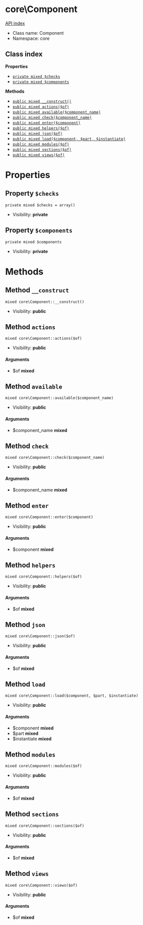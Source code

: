 # core\Component
[API index](../API-index.md)






* Class name: Component
* Namespace: core




## Class index

**Properties**
* [`private mixed $checks`](#property-checks)
* [`private mixed $components`](#property-components)

**Methods**
* [`public mixed __construct()`](#method-__construct)
* [`public mixed actions($of)`](#method-actions)
* [`public mixed available($component_name)`](#method-available)
* [`public mixed check($component_name)`](#method-check)
* [`public mixed enter($component)`](#method-enter)
* [`public mixed helpers($of)`](#method-helpers)
* [`public mixed json($of)`](#method-json)
* [`public mixed load($component, $part, $instantiate)`](#method-load)
* [`public mixed modules($of)`](#method-modules)
* [`public mixed sections($of)`](#method-sections)
* [`public mixed views($of)`](#method-views)







# Properties


## Property `$checks`

```
private mixed $checks = array()
```





* Visibility: **private**


## Property `$components`

```
private mixed $components
```





* Visibility: **private**


# Methods


## Method `__construct`

```
mixed core\Component::__construct()
```





* Visibility: **public**



## Method `actions`

```
mixed core\Component::actions($of)
```





* Visibility: **public**

#### Arguments

* $of **mixed**



## Method `available`

```
mixed core\Component::available($component_name)
```





* Visibility: **public**

#### Arguments

* $component_name **mixed**



## Method `check`

```
mixed core\Component::check($component_name)
```





* Visibility: **public**

#### Arguments

* $component_name **mixed**



## Method `enter`

```
mixed core\Component::enter($component)
```





* Visibility: **public**

#### Arguments

* $component **mixed**



## Method `helpers`

```
mixed core\Component::helpers($of)
```





* Visibility: **public**

#### Arguments

* $of **mixed**



## Method `json`

```
mixed core\Component::json($of)
```





* Visibility: **public**

#### Arguments

* $of **mixed**



## Method `load`

```
mixed core\Component::load($component, $part, $instantiate)
```





* Visibility: **public**

#### Arguments

* $component **mixed**
* $part **mixed**
* $instantiate **mixed**



## Method `modules`

```
mixed core\Component::modules($of)
```





* Visibility: **public**

#### Arguments

* $of **mixed**



## Method `sections`

```
mixed core\Component::sections($of)
```





* Visibility: **public**

#### Arguments

* $of **mixed**



## Method `views`

```
mixed core\Component::views($of)
```





* Visibility: **public**

#### Arguments

* $of **mixed**


